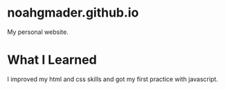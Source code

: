# noahgmader.github.io 
  My personal website.
 # What I Learned
  I improved my html and css skills and got my first practice with javascript.
